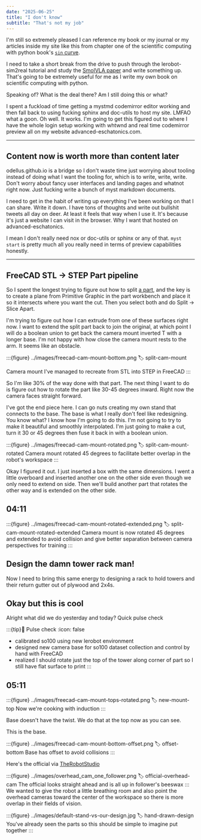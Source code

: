 ```yaml
---
date: "2025-06-25"
title: "I don't know"
subtitle: "That's not my job"
---
```




I'm still so extremely pleased I can reference my book or my journal or my articles inside my site like this from chapter one of the scientific computing with python book's [`sin` curve](#sin-curve).


I need to take a short break from the drive to push through the lerobot-sim2real tutorial and study the [SmolVLA paper][smol-vla] and write something up. That's going to be extremely useful for me as I write my own book on scientific computing with python.

Speaking of? What is the deal there? Am I still doing this or what?

I spent a fuckload of time getting a mystmd codemirror editor working and then fall back to using fucking sphinx and doc-utils to host my site. LMFAO what a goon. Oh well. It works. I'm going to get this figured out to where I have the whole login setup working with whtwnd and real time codemirror preview all on my website advanced-eschatonics.com. 


---

## Content now is worth more than content later

odellus.github.io is a bridge so I don't waste time just worrying about tooling instead of doing what I want the tooling for, which is to write, write, write. Don't worry about fancy user interfaces and landing pages and whatnot right now. Just fucking write a bunch of myst markdown documents.

I need to get in the habit of writing up everything I've been working on that I can share. Write it down. I have tons of thoughts and write out bullshit tweets all day on deer. At least it feels that way when I use it. It's because it's just a website I can visit in the browser. Why I want that hosted on advanced-eschatonics.



I mean I don't really need nox or doc-utils or sphinx or any of that. `myst start` is pretty much all you really need in terms of preview capabilities honestly.

---
## FreeCAD STL -> STEP Part pipeline

So I spent the longest trying to figure out how to split [a part][overhead-camera], and the key is to create a plane from Primitive Graphic in the part workbench and place it so it intersects where you want the cut. Then you select both and do Split -> Slice Apart.

I'm trying to figure out how I can extrude from one of these surfaces right now. I want to extend the split part back to join the original, at which point I will do a boolean union to get back the camera mount inverted T with a longer base. I'm not happy with how close the camera mount rests to the arm. It seems like an obstacle.



:::{figure} ../images/freecad-cam-mount-bottom.png
:label: split-cam-mount

Camera mount I've managed to recreate from STL into STEP in FreeCAD
:::


So I'm like 30% of the way done with that part. The next thing I want to do is figure out how to rotate the part like 30-45 degrees inward. Right now the camera faces straight forward.

I've got the end piece here. I can go nuts creating my own stand that connects to the base. The base is what I really don't feel like redesigning. You know what? I know how I'm going to do this. I'm not going to try to make it beautiful and smoothly interpolated. I'm just going to make a cut, turn it 30 or 45 degrees then fuse it back in with a boolean union.


:::{figure} ../images/freecad-cam-mount-rotated.png
:label: split-cam-mount-rotated
Camera mount rotated 45 degrees to facilitate better overlap in the robot's workspace
:::

Okay I figured it out. I just inserted a box with the same dimensions. I went a little overboard and inserted another one on the other side even though we only need to extend on side. Then we'll build another part that rotates the other way and is extended on the other side.

04:11
---

:::{figure} ../images/freecad-cam-mount-rotated-extended.png
:label: split-cam-mount-rotated-extended
Camera mount is now rotated 45 degrees and extended to avoid collision and give better separation between camera perspectives for training
:::

## Design the damn tower rack man!

Now I need to bring this same energy to designing a rack to hold towers and their return gutter out of plywood and 2x4s.


## Okay but this is cool

Alright what did we do yesterday and today? Quick pulse check

:::{tip}📌 Pulse check
:icon: false
- calibrated so100 using new lerobot environment
- designed new camera base for so100 dataset collection and control by hand with FreeCAD
- realized I should rotate just the top of the tower along corner of part so I still have flat surface to print
:::

05:11
---

:::{figure} ../images/freecad-cam-mount-tops-rotated.png
:label: new-mount-top
Now we're cooking with induction
:::

Base doesn't have the twist. We do that at the top now as you can see.


This is the base.

:::{figure} ../images/freecad-cam-mount-bottom-offset.png
:label: offset-bottom
Base has offset to avoid collisions
:::


Here's the official via [TheRobotStudio][overhead-camera]

:::{figure} ../images/overhead_cam_one_follower.png
:label: official-overhead-cam
The official looks straight ahead and is all up in follower's beeswax
:::
We wanted to give the robot a little breathing room and also point the overhead cameras toward the center of the workspace so there is more overlap in their fields of vision.

:::{figure} ../images/default-stand-vs-our-design.jpg
:label: hand-drawn-design
You've already seen the parts so this should be simple to imagine put together
:::


[smol-vla]: https://arxiv.org/abs/2506.01844
[overhead-camera]: https://github.com/TheRobotStudio/SO-ARM100/blob/main/Optional/Overhead_Cam_Mount_32x32_UVC_Module/README.md
